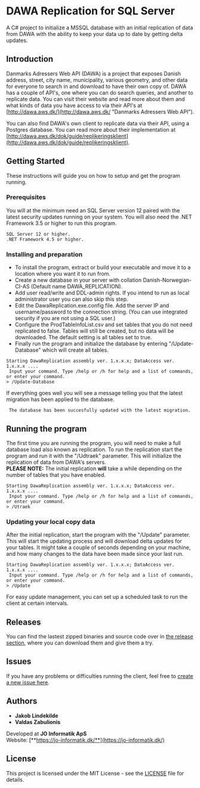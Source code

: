 # DAWA Replication for SQL Server

A C# project to initialize a MSSQL database with an initial replication of data from DAWA with the ability to keep your data up to date by getting delta updates.



## Introduction

Danmarks Adressers Web API (DAWA) is a project that exposes Danish address, street, city name, municipality, various geometry, and other data for everyone to search in and download to have their own copy of. DAWA has a couple of API's, one where you can do search queries, and another to replicate data. You can visit their website and read more about them and what kinds of data you have access to via their API's at [http://dawa.aws.dk/](http://dawa.aws.dk/ "Danmarks Adressers Web API").

You can also find DAWA's own client to replicate data via their API, using a Postgres database. You can read more about their implementation at [http://dawa.aws.dk/dok/guide/replikeringsklient](http://dawa.aws.dk/dok/guide/replikeringsklient).

## Getting Started

These instructions will guide you on how to setup and get the program running.

### Prerequisites

You will at the minimum need an SQL Server version 12 paired with the latest security updates running on your system.
You will also need the .NET Framework 3.5 or higher to run this program.

```
SQL Server 12 or higher.
.NET Framework 4.5 or higher.
```

### Installing and preparation

* To install the program, extract or build your executable and move it to a location where you want it to run from.
* Create a new database in your server with collation Danish-Norwegian-CI-AS (Default name DAWA_REPLICATION).
* Add user read/write and DDL-admin rights. If you intend to run as local administrator user you can also skip this step.
* Edit the DawaReplication.exe.config file. Add the server IP and username/password to the connection string. (You can use integrated security if you are not using a SQL user.)
* Configure the ProdTableInfoList.csv and set tables that you do not need replicated to false. Tables will still be created, but no data will be downloaded. The default setting is all tables set to true.
* Finally run the program and initialize the database by entering "/Update-Database" which will create all tables.
```
Starting DawaReplication assembly ver. 1.x.x.x; DataAccess ver. 1.x.x.x ....
 Input your command. Type /help or /h for help and a list of commands, or enter your command.
> /Update-Database
```
If everything goes well you will see a message telling you that the latest migration has been applied to the database.

```
 The database has been succesfully updated with the latest migration.
```

## Running the program

The first time you are running the program, you will need to make a full database load also known as replication. To run the replication start the program and run it with the "/Udtraek" parameter. This will initialize the replication of data from DAWA's servers.  
**PLEASE NOTE:** The initial replication **will** take a while depending on the number of tables that you have enabled.
```
Starting DawaReplication assembly ver. 1.x.x.x; DataAccess ver. 1.x.x.x ....
 Input your command. Type /help or /h for help and a list of commands, or enter your command.
> /Utraek
```

### Updating your local copy data

After the initial replication, start the program with the "/Update" parameter. This will start the updating process and will download delta updates for your tables. It might take a couple of seconds depending on your machine, and how many changes to the data have been made since your last run.
```
Starting DawaReplication assembly ver. 1.x.x.x; DataAccess ver. 1.x.x.x ....
 Input your command. Type /help or /h for help and a list of commands, or enter your command.
> /Update
```
For easy update management, you can set up a scheduled task to run the client at certain intervals.

## Releases

You can find the lastest zipped binaries and source code over in [the release section](https://github.com/JO-Informatik-ApS/DAWA-Replication/releases), where you can download them and give them a try.

## Issues

If you have any problems or difficulties running the client, feel free to [create a new issue here](https://github.com/JO-Informatik-ApS/DAWA-Replication/issues "Create an issue").

## Authors

* **Jakob Lindekilde**
* **Valdas Zabulionis**

Developed at **JO Informatik ApS**  
Website: [**https://jo-informatik.dk/**](https://jo-informatik.dk/)

## License

This project is licensed under the MIT License - see the [LICENSE](LICENSE) file for details.
